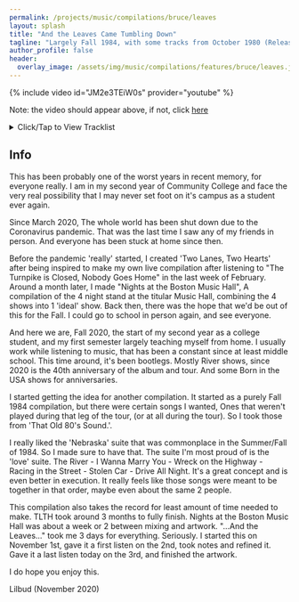 ```yaml
---
permalink: /projects/music/compilations/bruce/leaves
layout: splash
title: "And the Leaves Came Tumbling Down"
tagline: "Largely Fall 1984, with some tracks from October 1980 (Released November 2020)"
author_profile: false
header:
  overlay_image: /assets/img/music/compilations/features/bruce/leaves.jpg
---
```


{% include video id="JM2e3TEiW0s" provider="youtube" %}

Note: the video should appear above, if not, click [here](https://www.youtube.com/watch?v=JM2e3TEiW0s)

<details>
<summary>Click/Tap to View Tracklist</summary>
<pre>
<code>
01 - Born In The U.S.A
02 - Prove It All Night
03 - Tenth Avenue Freeze-Out
04 - Darkness on the Edge of Town
05 - Atlantic City
06 - Johnny 99
07 - Nebraska
08 - Highway Patrolman
09 - Reason to Believe
10 - Mansion on the Hill
11 - My Fathers House
12 - Shut Out The Light
13 - Johnny Bye-Bye
14 - The Promised Land
15 - My Hometown
16 - Badlands
17 - Thunder Road
18 - The River
19 - I Wanna Marry You
20 - Wreck on the Highway
21 - Racing In The Street
22 - Stolen Car
23 - Drive All Night
24 - Downbound Train
25 - Rosalita (Come Out Tonight)
26 - Jungleland
27 - Born to Run
28 - Detroit Medley
29 - Twist and Shout - Kansas City
30 - Santa Claus Is Comin' To Town

Show Date List
10/24/80: 2-4, 14, 17-20, 22, 23, 25
10/21/84: 1, 5-6, 9-10, 15, 24, 26
10/22/84: 7-8, 12
10/31/84: 11
11/04/84: 13
11/08/84: 16
11/19/84: 21, 27-30
</code>
</pre>
</details>

## Info

This has been probably one of the worst years in recent memory, for everyone really. I am in my second year of Community College
and face the very real possibility that I may never set foot on it's campus as a student ever again.

Since March 2020, The whole world has been shut down due to the Coronavirus pandemic. That was the last time I saw any of my friends
in person. And everyone has been stuck at home since then.

Before the pandemic 'really' started, I created 'Two Lanes, Two Hearts' after being inspired to make my own live compilation after listening
to "The Turnpike is Closed, Nobody Goes Home" in the last week of February. Around a month later, I made "Nights at the Boston Music Hall",
A compilation of the 4 night stand at the titular Music Hall, combining the 4 shows into 1 'ideal' show. Back then, there was the hope that
we'd be out of this for the Fall. I could go to school in person again, and see everyone.

And here we are, Fall 2020, the start of my second year as a college student, and my first semester largely teaching myself from home.
I usually work while listening to music, that has been a constant since at least middle school. This time around, it's been bootlegs.
Mostly River shows, since 2020 is the 40th anniversary of the album and tour. And some Born in the USA shows for anniversaries.

I started getting the idea for another compilation. It started as a purely Fall 1984 compilation, but there were certain songs I wanted,
Ones that weren't played during that leg of the tour, (or at all during the tour). So I took those from 'That Old 80's Sound.'.

I really liked the 'Nebraska' suite that was commonplace in the Summer/Fall of 1984. So I made sure to have that. The suite I'm most proud of
is the 'love' suite. The River - I Wanna Marry You - Wreck on the Highway - Racing in the Street - Stolen Car - Drive All Night. It's a great
concept and is even better in execution. It really feels like those songs were meant to be together in that order, maybe even about the same 2 people.

This compilation also takes the record for least amount of time needed to make. TLTH took around 3 months to fully finish. Nights at the Boston Music Hall
was about a week or 2 between mixing and artwork. "...And the Leaves..." took me 3 days for everything. Seriously. I started this on November 1st, gave it
a first listen on the 2nd, took notes and refined it. Gave it a last listen today on the 3rd, and finished the artwork.

I do hope you enjoy this.

Lilbud (November 2020)

